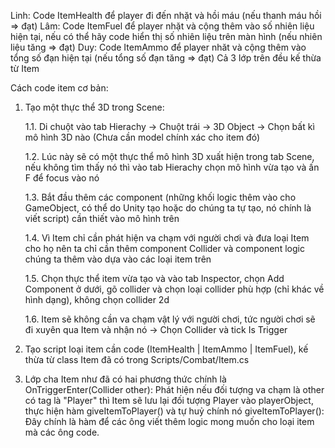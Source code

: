 Linh: Code ItemHealth để player đi đến nhặt và hồi máu (nếu thanh máu hồi => đạt)
Lâm: Code ItemFuel để player nhặt và cộng thêm vào số nhiên liệu hiện tại, nếu có thể hãy code hiển thị số nhiên liệu trên màn hình (nếu nhiên liệu tăng => đạt)
Duy: Code ItemAmmo để player nhăt và cộng thêm vào tổng số đạn hiện tại (nếu tổng số đạn tăng => đạt)
Cả 3 lớp trên đều kế thừa từ Item

Cách code item cơ bản:
1. Tạo một thực thể 3D trong Scene:

    1.1. Di chuột vào tab Hierachy -> Chuột trái -> 3D Object -> Chọn bất kì mô hình 3D nào (Chưa cần model chính xác cho item đó)

   1.2. Lúc này sẽ có một thực thể mô hình 3D xuất hiện trong tab Scene, nếu không tìm thấy nó thì vào tab Hierachy chọn mô hình vừa tạo và ấn F để focus vào nó

   1.3. Bắt đầu thêm các component (những khối logic thêm vào cho GameObject, có thể do Unity tạo hoặc do chúng ta tự tạo, nó chính là viết script) cần thiết vào mô hình trên

    1.4. Vì Item chỉ cần phát hiện va chạm với người chơi và đưa loại Item cho họ nên ta chỉ cần thêm component Collider và component logic chúng ta thêm vào dựa vào các loại item trên

   1.5. Chọn thực thể item vừa tạo và vào tab Inspector, chọn Add Component ở dưới, gõ collider và chọn loại collider phù hợp (chỉ khác về hình dạng), không chọn collider 2d

    1.6. Item sẽ không cần va chạm vật lý với người chơi, tức người chơi sẽ đi xuyên qua Item và nhận nó -> Chọn Collider và tick Is Trigger

   
3. Tạo script loại item cần code (ItemHealth | ItemAmmo | ItemFuel), kế thừa từ class Item đã có trong Scripts/Combat/Item.cs

4. Lớp cha Item như đã có hai phương thức chính là
   OnTriggerEnter(Collider other): Phát hiện nếu đối tượng va chạm là other có tag là "Player" thì Item sẽ lưu lại đối tượng Player vào playerObject, thực hiện hàm giveItemToPlayer() và tự huỷ chính nó
   giveItemToPlayer(): Đây chính là hàm để các ông viết thêm logic mong muốn cho loại item mà các ông code.
